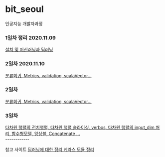 # bit_seoul
인공지능 개발자과정

### 1일차 정리 2020.11.09
<a href='https://github.com/Kmmanki/bit_seoul/blob/main/markdown/%EC%9D%B8%EA%B3%B5%EC%A7%80%EB%8A%A5%20%EA%B0%9C%EB%B0%9C%EC%9E%90%EA%B3%BC%EC%A0%95%2020.11.09(1%EC%9D%BC%EC%B0%A8).md
'>설치 및 머신러닝과 딥러닝</a>

### 2일차 2020.11.10
<a href='https://github.com/Kmmanki/bit_seoul/blob/main/markdown/11.10%2Cmatrics%2Cvalidation%2Cmodel(2%EC%9D%BC%EC%B0%A8).md'>
분류회귀, Metrics, validation, scalaVector...
</a>

### 2일차 
<a href='https://github.com/Kmmanki/bit_seoul/blob/main/markdown/11.10%2Cmatrics%2Cvalidation%2Cmodel(2%EC%9D%BC%EC%B0%A8).md'>
분류회귀, Metrics, validation, scalaVector...
</a>

### 3일차 
<a href='https://github.com/Kmmanki/bit_seoul/blob/main/markdown/11-11%EC%A0%84%EC%B9%98%2C%20verbos%2C%20%EC%8A%AC%EB%9D%BC%EC%9D%B4%EC%8B%B1%2C%20input_shape%2C%20%ED%95%A8%EC%88%98%EB%AA%A8%EB%8D%B8%2C%20%EC%95%99%EC%83%81%EB%B8%94(3%EC%9D%BC%EC%B0%A8).md'>
다차원 행렬의 전치행렬, 다차원 행렬 슬라이싱, verbos, 다차원 행렬의 input_dim 처리, 함수형모델, 앙상블, Concatenate ...
</a>


<br>
------------
<br>

참고 사이트 
<a href="https://tykimos.github.io/lecture/">
딥러닝에 대한 정리
</a>
<a href='https://keras.io/api/'>케라스 모듈 정리</a>

